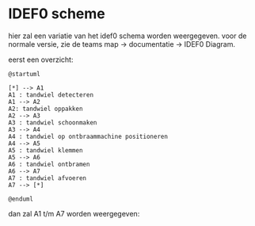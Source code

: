 # IDEF0 scheme
hier zal een variatie van het idef0 schema worden weergegeven. voor de normale versie, zie de teams map -> documentatie -> IDEF0 Diagram.

eerst een overzicht:
```plantuml
@startuml

[*] --> A1
A1 : tandwiel detecteren
A1 --> A2
A2: tandwiel oppakken
A2 --> A3
A3 : tandwiel schoonmaken
A3 --> A4
A4 : tandwiel op ontbraammachine positioneren
A4 --> A5
A5 : tandwiel klemmen
A5 --> A6
A6 : tandwiel ontbramen
A6 --> A7
A7 : tandwiel afvoeren
A7 --> [*]

@enduml
```

dan zal A1 t/m A7 worden weergegeven:
